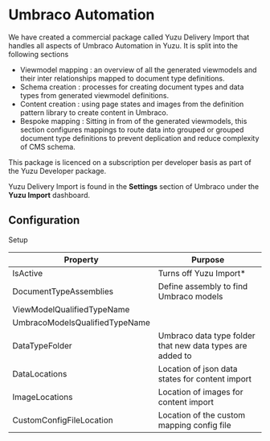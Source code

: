 # Umbraco Automation

We have created a commercial package called Yuzu Delivery Import that handles all aspects of Umbraco Automation in Yuzu. It is split into the following sections

- Viewmodel mapping : an overview of all the generated viewmodels and their inter relationships mapped to document type definitions.
- Schema creation : processes for creating document types and data types from generated viewmodel definitions.
- Content creation : using page states and images from the definition pattern library to create content in Umbraco.
- Bespoke mapping : Sitting in from of the generated viewmodels, this section configures mappings to route data into grouped or grouped document type definitions to prevent deplication and reduce complexity of CMS schema.

This package is licenced on a subscription per developer basis as part of the Yuzu Developer package. 

Yuzu Delivery Import is found in the **Settings** section of Umbraco under the **Yuzu Import** dashboard.

## Configuration

Setup

| Property    			    	 | Purpose 			                 			             |
| -------------------------------| ----------------------------------------------------------|
| IsActive		                 | Turns off Yuzu Import*                                    |                  
| DocumentTypeAssemblies         | Define assembly to find Umbraco models                    |                 
| ViewModelQualifiedTypeName	 |                                                           |                        
| UmbracoModelsQualifiedTypeName |                                                           |                   
| DataTypeFolder		         | Umbraco data type folder that new data types are added to |
| DataLocations                  | Location of json data states for content import           |
| ImageLocations                 | Location of images for content import                     |
| CustomConfigFileLocation       | Location of the custom mapping config file                | 

